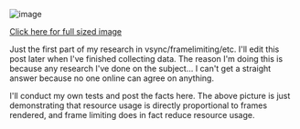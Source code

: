 ![image](https://68.media.tumblr.com/45f86c94ba2e45f561fd76679a5f3a74/tumblr_inline_nko7wvvpTC1rl1tfe.png)

[Click here for full sized image](http://i.imgur.com/3gtm79c.png)

Just the first part of my research in vsync/framelimiting/etc. I'll edit this post later when I've finished collecting data. The reason I'm doing this is because any research I've done on the subject... I can't get a straight answer because no one online can agree on anything.

I'll conduct my own tests and post the facts here. The above picture is just demonstrating that resource usage is directly proportional to frames rendered, and frame limiting does in fact reduce resource usage.
